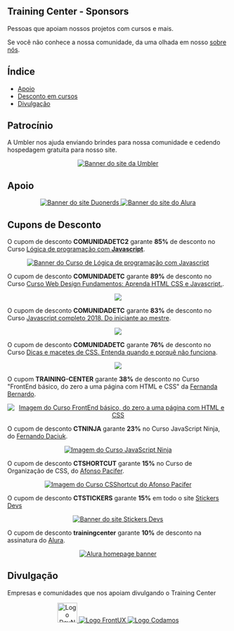 ## Training Center - Sponsors

Pessoas que apoiam nossos projetos com cursos e mais.

Se você não conhece a nossa comunidade, da uma olhada em nosso [sobre nós](https://github.com/training-center/sobre/).

## Índice

* [Apoio](#apoio)
* [Desconto em cursos](#cursos-com-descontos)
* [Divulgação](#divulga%C3%A7%C3%A3o)

## Patrocínio

A Umbler nos ajuda enviando brindes para nossa comunidade e cedendo hospedagem gratuita para nosso site.

<p align="center">
  <a href="https://www.umbler.com/br" title="Umbler - Hospedagem cloud sob demanda">
    <img src="https://raw.githubusercontent.com/training-center/sponsors/master/img/banners/banner_umbler.png" alt="Banner do site da Umbler">
  </a>
</p>

## Apoio

<p align="center">
  <a href="https://duonerds.com.br" title="Duonerds">
    <img src="https://raw.githubusercontent.com/training-center/sponsors/master/img/banners/banner_duonerds-middle.png" alt="Banner do site Duonerds">
  </a>
  <a href="https://www.alura.com.br/" title="Alura">
    <img src="https://raw.githubusercontent.com/training-center/sponsors/master/img/banners/banner_alura-middle.png" alt="Banner do site do Alura">
  </a>
</p>

## Cupons de Desconto

O cupom de desconto **COMUNIDADETC2** garante **85%** de desconto no Curso [Lógica de programação com **Javascript**](https://www.udemy.com/logica-de-programacao-com-javascript-iniciando-no-frontend/?couponCode=COMUNIDADETC2).

<p align="center">
  <a href="https://www.udemy.com/logica-de-programacao-com-javascript-iniciando-no-frontend/?couponCode=COMUNIDADETC2" title="Lógica de programação com Javascript">
    <img src="https://raw.githubusercontent.com/training-center/sponsors/master/img/banners/banner_LogicaJS.jpg" alt="Banner do Curso de Lógica de programação com Javascript">
  </a>
</p>

O cupom de desconto **COMUNIDADETC** garante **89%** de desconto no Curso [Curso Web Design Fundamentos: Aprenda HTML CSS e Javascript.](https://www.udemy.com/curso-web-design-fundamentos-aprenda-html-css-e-javascript/?couponCode=COMUNIDADETC).

<p align="center">
  <a href="https://www.udemy.com/curso-web-design-fundamentos-aprenda-html-css-e-javascript/?couponCode=COMUNIDADETC" title="Curso Web Design Fundamentos: Aprenda HTML CSS e Javascript">
    <img src="https://udemy-images.udemy.com/course/480x270/1616938_8f0b.jpg">
  </a>
</p>

O cupom de desconto **COMUNIDADETC** garante **83%** de desconto no Curso [Javascript completo 2018. Do iniciante ao mestre](https://www.udemy.com/javascript-completo-2018-do-iniciante-ao-mestre/?couponCode=COMUNIDADETC).

<p align="center">
  <a href="https://www.udemy.com/javascript-completo-2018-do-iniciante-ao-mestre/?couponCode=COMUNIDADETC" title="Javascript completo 2018. Do iniciante ao mestre">
    <img src="https://udemy-images.udemy.com/course/480x270/1420982_0f8d.jpg">
  </a>
</p>

O cupom de desconto **COMUNIDADETC** garante **76%** de desconto no Curso [Dicas e macetes de CSS. Entenda quando e porquê não funciona](https://www.udemy.com/por-que-meu-css-nao-funciona/?couponCode=COMUNIDADETC).

<p align="center">
  <a href="https://www.udemy.com/por-que-meu-css-nao-funciona/?couponCode=COMUNIDADETC" title="Dicas e macetes de CSS. Entenda quando e porquê não funciona">
    <img src="https://udemy-images.udemy.com/course/480x270/1442164_68de_2.jpg">
  </a>
</p>

O cupom **TRAINING-CENTER** garante **38%** de desconto no Curso "FrontEnd básico, do zero a uma página com HTML e CSS" da [Fernanda Bernardo](https://github.com/FernandaBernardo).

<p align="center">
  <a href="https://www.udemy.com/frontend-basico-do-zero-a-uma-pagina-com-html-e-css/?couponCode=TRAINING-CENTER" title="Curso FrontEnd básico, do zero a uma página com HTML e CSS">
    <img src="https://raw.githubusercontent.com/training-center/sponsors/master/img/banners/banner_frontend_basico.png" alt="Imagem do Curso FrontEnd básico, do zero a uma página com HTML e CSS">
  </a>
</p>

O cupom de desconto **CTNINJA** garante **23%** no Curso JavaScript Ninja, do [Fernando Daciuk](https://github.com/fdaciuk).

<p align="center">
  <a href="https://blog.da2k.com.br/curso-javascript-ninja/" title="Curso JavaScript Ninja">
    <img src="https://raw.githubusercontent.com/training-center/sponsors/master/img/banners/banner_js-ninja.png" alt="Imagem do Curso JavaScript Ninja">
  </a>
</p>

O cupom de desconto **CTSHORTCUT** garante **15%** no Curso de Organização de CSS, do [Afonso Pacifer](https://github.com/afonsopacifer).

<p align="center">
  <a href="https://csshortcut.github.io" title="Curso CSShortcut do Afonso Pacifer">
    <img src="https://raw.githubusercontent.com/training-center/sponsors/master/img/banners/banner_csshortcut.png" alt="Imagem do Curso CSShortcut do Afonso Pacifer">
  </a>
</p>

O cupom de desconto **CTSTICKERS** garante **15%** em todo o site [Stickers Devs](https://www.stickersdevs.com.br/)

<p align="center">
  <a href="https://www.stickersdevs.com.br/" title="Stickers Devs">
    <img src="https://raw.githubusercontent.com/training-center/sponsors/master/img/banners/banner_stickersdevs.png" alt="Banner do site Stickers Devs">
  </a>
</p>

O cupom de desconto **trainingcenter** garante **10%** de desconto na assinatura do [Alura](https://www.alura.com.br/promocao/trainingcenter).

<p align="center">
  <a href="https://www.alura.com.br/promocao/trainingcenter" title="Lógica de programação com Javascript">
    <img src="./img/banners/alura.png" alt="Alura homepage banner">
  </a>
</p>

<!-- END COURSES -->

## Divulgação

Empresas e comunidades que nos apoiam divulgando o Training Center

<p align="center">
  <a href="http://bit.ly/dne-custom-mentoria" title="Dev na Estrada">
    <img src="https://devnaestrada.com.br/assets/img/logo-dne.svg" height="45" alt="Logo DevNaEstrada">
  </a>
  <a href="http://frontux.com/" title="FrontUX">
    <img src="https://raw.githubusercontent.com/training-center/sponsors/master/img/frontux-logo.png" alt="Logo FrontUX">
  </a>
  <a href="https://www.codamos.club/" title="Codamos">
    <img src="https://raw.githubusercontent.com/training-center/sponsors/master/img/codamos-logo.png" alt="Logo Codamos">
  </a>
</p>
